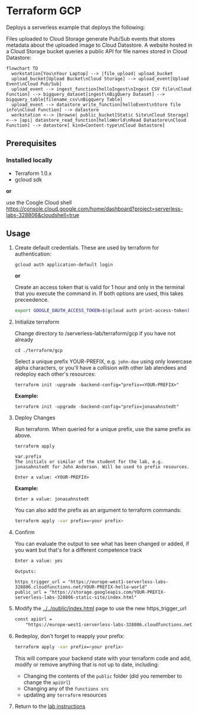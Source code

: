 # Terraform GCP

Deploys a serverless example that deploys the following:

Files uploaded to Cloud Storage generate Pub/Sub events that stores metadata about the uploaded image to Cloud Datastore.
A website hosted in a Cloud Storage bucket queries a public API for file names stored in Cloud Datastore:

```mermaid
flowchart TD
  workstation[You\nYour Laptop] --> |file_upload| upload_bucket
  upload_bucket[Upload Bucket\nCloud Storage] --> upload_event[Upload Event\nCloud Pub/Sub]
  upload_event --> ingest_function[helloIngest\nIngest CSV file\nCloud Function] --> bigquery_dataset[ingest\nBigQuery Dataset] --> bigquery_table[filename_csv\nBigquery Table]
  upload_event --> datastore_write_function[helloEvent\nStore file info\nCloud Function] --> datastore
  workstation <--> |browse| public_bucket[Static Site\nCloud Storage] <--> |api| datastore_read_function[helloWorld\nRead Datastore\nCloud Function] --> datastore[ kind=Content-type\nCloud Datastore]
```

<!-- You can choose to run these scripts either in the terminal of your workstation or in the GCP command line interface.-->

## Prerequisites

### Installed locally
* Terraform 1.0.x
* gcloud sdk

**or** 

use the Coogle Cloud shell <https://console.cloud.google.com/home/dashboard?project=serverless-labs-328806&cloudshell=true>

## Usage

1. Create default credentials. These are used by terraform for authentication:

    ```terminal
    gcloud auth application-default login
    ```

    **or**

    Create an access token that is valid for 1 hour and only in the terminal that you execute the command in. If both options are used, this takes preceedence.

    ```sh
    export GOOGLE_OAUTH_ACCESS_TOKEN=$(gcloud auth print-access-token)
    ```

1. Initialize terraform

    Change directory to /serverless-lab/terraform/gcp if you have not already

    ```terminal
    cd ./terraform/gcp
    ```

    Select a unique prefix YOUR-PREFIX, e.g. `john-doe` using only lowercase alpha characters, or you'll have a collision with other lab atendees and redeploy each other's resources:

    ```terminal
    terraform init -upgrade -backend-config="prefix=<YOUR-PREFIX>"
    ```

    **Example:**

    ```terminal
    terraform init -upgrade -backend-config="prefix=jonasahnstedt"
    ```

1. Deploy Changes

    Run terraform. When queried for a unique prefix, use the same prefix as above.

    ```terminal
    terraform apply
    ```


    ```output
    var.prefix
    The initials or similar of the student for the lab, e.g. jonasahnstedt for John Anderson. Will be used to prefix resources.

    Enter a value: <YOUR-PREFIX>
    ```

    **Example:**

    ```terminal
    Enter a value: jonasahnstedt
    ```

    You can also add the prefix as an argument to terraform commands:

    ```sh
    terraform apply -var prefix=<your prefix>
    ```

1. Confirm

    You can evaluate the output to see what has been changed or added, if you want but that's for a different competence track

    ```sh
    Enter a value: yes
    ```

    ```output
    Outputs:

    https_trigger_url = "https://europe-west1-serverless-labs-328806.cloudfunctions.net/YOUR-PREFIX-hello-world"
    public_url = "https://storage.googleapis.com/YOUR-PREFIX-serverless-labs-328806-static-site/index.html"
    ```

1. Modify the [../../public/index.html](../../public/index.html) page to use the new https_trigger_url

    ```html
    const apiUrl =
        "https://europe-west1-serverless-labs-328806.cloudfunctions.net/YOUR-PREFIX-hello-world";

    ```

1. Redeploy, don't forget to reapply your prefix:

    ```sh
    terraform apply -var prefix=<your prefix>
    ```

    This will compare your backend state with your terraform code and add, modify or remove anything that is not up to date, including:

    * Changing the contents of the `public` folder (did you remember to change the `apiUrl`)
    * Changing any of the `functions src`
    * updating any `terraform` resources

1. Return to the [lab instructions](../../LAB.md)

